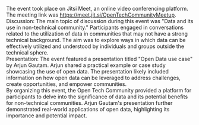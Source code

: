 The event took place on Jitsi Meet, an online video conferencing platform. The
meeting link was https://meet.jit.si/OpenTechCommunityMeetup.  
Discussion: The main topic of discussion during this event was "Data and its
use in non-technical community." Participants engaged in conversations related
to the utilization of data in communities that may not have a strong technical
background. The aim was to explore ways in which data can be effectively
utilized and understood by individuals and groups outside the technical
sphere.  
Presentation: The event featured a presentation titled "Open Data use case" by
Arjun Gautam. Arjun shared a practical example or case study showcasing the
use of open data. The presentation likely included information on how open
data can be leveraged to address challenges, create opportunities, and empower
communities.  
By organizing this event, the Open Tech Community provided a platform for
participants to delve into the significance of data and its potential benefits
for non-technical communities. Arjun Gautam's presentation further
demonstrated real-world applications of open data, highlighting its importance
and potential impact.

